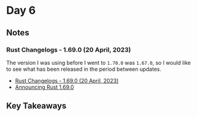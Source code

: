 # Day 6

## Notes

### Rust Changelogs - 1.69.0 (20 April, 2023)

The version I was using before I went to `1.70.0` was `1.67.0`, so I would like to see what has been released in the period between updates.

- [Rust Changelogs - 1.69.0 (20 April, 2023)](https://releases.rs/docs/1.69.0/)
- [Announcing Rust 1.69.0](https://blog.rust-lang.org/2023/04/20/Rust-1.69.0.html)

## Key Takeaways
